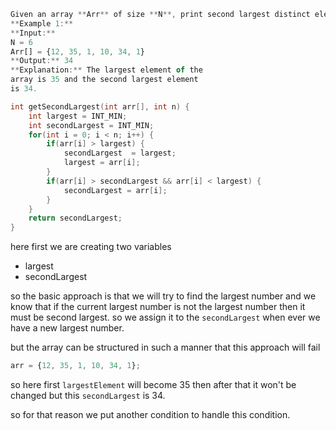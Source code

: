 ```js
Given an array **Arr** of size **N**, print second largest distinct element from an array.
**Example 1:**
**Input:** 
N = 6
Arr[] = {12, 35, 1, 10, 34, 1}
**Output:** 34
**Explanation:** The largest element of the 
array is 35 and the second largest element
is 34.
```

```cpp
int getSecondLargest(int arr[], int n) {
	int largest = INT_MIN;
    int secondLargest = INT_MIN;
    for(int i = 0; i < n; i++) {
        if(arr[i] > largest) {
            secondLargest  = largest;
            largest = arr[i];
        }
        if(arr[i] > secondLargest && arr[i] < largest) {
            secondLargest = arr[i];
        }
    }
    return secondLargest;
}
```

here first we are creating two variables
- largest
- secondLargest

so the basic approach is that we will try to find the largest number and we know that if the current largest number is not the largest number then it must be second largest. so we assign it to the `secondLargest` when ever we have a new largest number.

but the array can be structured in such a manner that this approach will fail
```js
arr = {12, 35, 1, 10, 34, 1};
```
so here first `largestElement` will become 35 then after that it won't be changed but this `secondLargest` is 34.

so for that reason we put another condition to handle this condition.